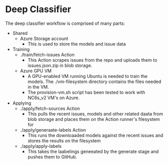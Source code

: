 # Deep Classifier

The deep classifier workflow is comprised of many parts:

- Shared
  - Azure Storage account
    - This is used to store the models and issue data
- Training
  - ./train/fetch-issues Action
    - This Action scrapes issues from the repo and uploads them to issues.json.zip in blob storage.
  - Azure GPU VM
    - A GPU-enabled VM running Ubuntu is needed to train the models. The ./vm-filesystem directory contains the files needed in the VM.
    - The provision-vm.sh script has been tested to work with NC6s_v2 VM's on Azure.
- Applying
  - ./apply/fetch-sources Action
    - This pulls the recent issues, models and other related daata from blob storage and places them on the Action runner's filesystem for
  - ./apply/generaate-labels Action
    - This runs the downloaaded models against the recent issues and stores the results on the filesystem
  - ./apply/apply-labels
    - This takes the laabelings geneeated by the generate stage and pushes them to GitHub.
